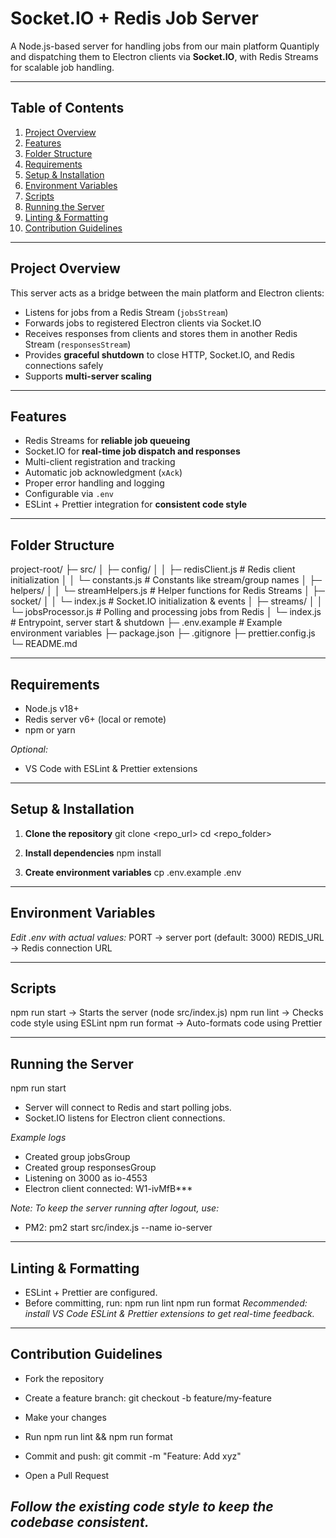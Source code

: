 # Socket.IO + Redis Job Server

A Node.js-based server for handling jobs from our main platform Quantiply and dispatching them to Electron clients via **Socket.IO**, with Redis Streams for scalable job handling.

---

## Table of Contents

1. [Project Overview](#project-overview)  
2. [Features](#features)  
3. [Folder Structure](#folder-structure) 
4. [Requirements](#requirements)  
5. [Setup & Installation](#setup--installation)  
6. [Environment Variables](#environment-variables)  
7. [Scripts](#scripts)  
8. [Running the Server](#running-the-server)  
9. [Linting & Formatting](#linting--formatting)  
10. [Contribution Guidelines](#contribution-guidelines)  

---



## Project Overview

This server acts as a bridge between the main platform and Electron clients:

- Listens for jobs from a Redis Stream (`jobsStream`)  
- Forwards jobs to registered Electron clients via Socket.IO  
- Receives responses from clients and stores them in another Redis Stream (`responsesStream`)   
- Provides **graceful shutdown** to close HTTP, Socket.IO, and Redis connections safely  
- Supports **multi-server scaling**  

---



## Features

- Redis Streams for **reliable job queueing**  
- Socket.IO for **real-time job dispatch and responses**  
- Multi-client registration and tracking  
- Automatic job acknowledgment (`xAck`)  
- Proper error handling and logging  
- Configurable via `.env`  
- ESLint + Prettier integration for **consistent code style**

---



## Folder Structure

project-root/
├─ src/
│ ├─ config/
│ │ ├─ redisClient.js # Redis client initialization
│ │ └─ constants.js # Constants like stream/group names
│ ├─ helpers/
│ │ └─ streamHelpers.js # Helper functions for Redis Streams
│ ├─ socket/
│ │ └─ index.js # Socket.IO initialization & events
│ ├─ streams/
│ │ └─ jobsProcessor.js # Polling and processing jobs from Redis
│ └─ index.js # Entrypoint, server start & shutdown
├─ .env.example # Example environment variables
├─ package.json
├─ .gitignore
├─ prettier.config.js
└─ README.md

---



## Requirements

- Node.js v18+  
- Redis server v6+ (local or remote)  
- npm or yarn  

*Optional:*
- VS Code with ESLint & Prettier extensions  

---



## Setup & Installation

1. **Clone the repository**
git clone <repo_url>
cd <repo_folder>

2. **Install dependencies**
npm install

3. **Create environment variables**
cp .env.example .env

---



## Environment Variables

*Edit .env with actual values:*
PORT → server port (default: 3000)
REDIS_URL → Redis connection URL

---



## Scripts

npm run start  ->    Starts the server (node src/index.js)
npm run lint   ->    Checks code style using ESLint
npm run format ->    Auto-formats code using Prettier

---



## Running the Server

npm run start
* Server will connect to Redis and start polling jobs.
* Socket.IO listens for Electron client connections.

*Example logs*
+ Created group jobsGroup
+ Created group responsesGroup
+ Listening on 3000 as io-4553
+ Electron client connected: W1-ivMfB***

*Note: To keep the server running after logout, use:*
* PM2: pm2 start src/index.js --name io-server

---



## Linting & Formatting

* ESLint + Prettier are configured.
* Before committing, run:
npm run lint
npm run format
*Recommended: install VS Code ESLint & Prettier extensions to get real-time feedback.*

---



## Contribution Guidelines

* Fork the repository

* Create a feature branch: git checkout -b feature/my-feature

* Make your changes

* Run npm run lint && npm run format

* Commit and push: git commit -m "Feature: Add xyz"

* Open a Pull Request

*Follow the existing code style to keep the codebase consistent.*
---